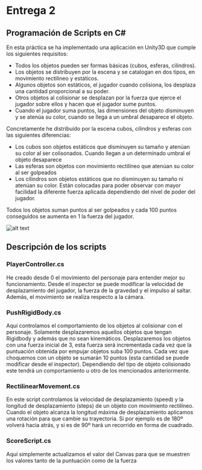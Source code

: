# Entrega 2
## Programación de Scripts en C#

En esta práctica se ha implementado una aplicación en Unity3D que cumple los siguientes requisitos:
- Todos los objetos pueden ser formas básicas (cubos, esferas, cilindros).
- Los objetos se distribuyen por la escena y se catalogan en dos tipos, en movimiento rectilíneo y estáticos.
- Algunos objetos son estáticos, el jugador cuando colisiona, los desplaza una cantidad proporcional a su poder.
- Otros objetos al colisionar se desplazan por la fuerza que ejerce el jugador sobre ellos y hacen que el jugador sume puntos.
- Cuando el jugador suma puntos, las dimensiones del objeto disminuyen y se atenúa su color, cuando se llega a un umbral desaparece el objeto.

Concretamente he distribuído por la escena cubos, cilindros y esferas con las siguientes diferencias:
- Los cubos son objetos estáticos que disminuyen su tamaño y atenúan su color al ser colisonados. Cuando llegan a un determinado umbral el objeto desaparece
- Las esferas son objetos con movimiento rectilíneo que atenúan su color al ser golpeados
- Los cilindros son objetos estáticos que no disminuyen su tamaño ni atenúan su color. Están colocadas para poder observar con mayor facilidad la diferente fuerza aplicada dependiendo del nivel de poder del jugador.

Todos los objetos suman puntos al ser golpeados y cada 100 puntos conseguidos se aumenta en 1 la fuerza del jugador.

![alt text](https://github.com/RubnGB/ull_master_fundamentosDesarrollo/blob/main/Practica2/gif_animation_02.gif)

## Descripción de los scripts

### PlayerController.cs
He creado desde 0 el movimiento del personaje para entender mejor su funcionamiento. 
Desde el inspector se puede modificar la velocidad de desplazamiento del jugador, la fuerza de la gravedad y el impulso al saltar.
Además, el movimiento se realiza respecto a la cámara.

### PushRigidBody.cs
Aquí controlamos el comportamiento de los objetos al colisionar con el personaje. Solamente desplazaremos aquellos objetos que tengan Rigidbody y además que no sean kinemáticos.
Desplazaremos los objetos con una fuerza inicial de 3, esta fuerza será incrementada cada vez que la puntuación obtenida por empujar objetos suba 100 puntos.
Cada vez que choquemos con un objeto se sumarán 10 puntos (esta cantidad se puede modificar desde el inspector).
Dependiendo del tipo de objeto colisionado este tendrá un comportamiento u otro de los mencionados anteriormente.

### RectilinearMovement.cs
En este script controlamos la velocidad de desplazamiento (speed) y la longitud de desplazamiento (steps) de un objeto con movimiento rectilíneo.
Cuando el objeto alcanza la longitud máxima de desplazamiento aplicamos una rotación para que cambie su trayectoria. Si por ejemplo es de 180º volverá hacia atrás, y si es de 90º hará un recorrido en forma de cuadrado.

### ScoreScript.cs
Aquí simplemente actualizamos el valor del Canvas para que se muestren los valores tanto de la puntuación como de la fuerza